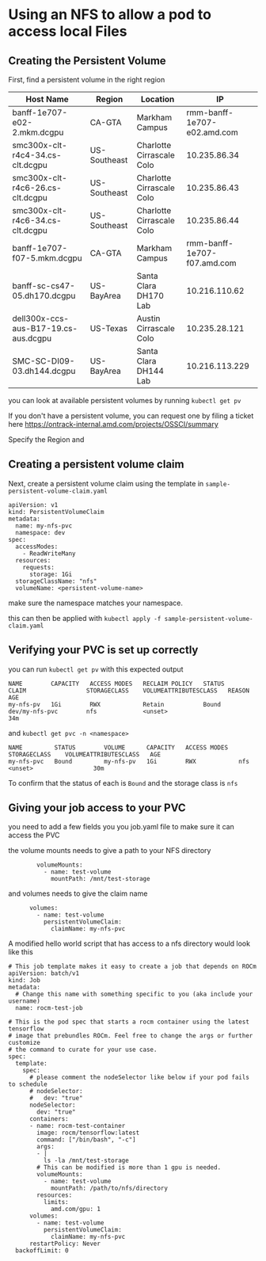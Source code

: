 # Using an NFS to allow a pod to access local Files

## Creating the Persistent Volume

First, find a persistent volume in the right region

| Host Name     | Region | Location           | IP |
|----------|--------|--------------|--------------------|
| banff-1e707-e02-2.mkm.dcgpu | CA-GTA | Markham Campus  | rmm-banff-1e707-e02.amd.com |
| smc300x-clt-r4c4-34.cs-clt.dcgpu | US-Southeast | Charlotte Cirrascale Colo | 10.235.86.34 |
| smc300x-clt-r4c6-26.cs-clt.dcgpu | US-Southeast | Charlotte Cirrascale Colo | 10.235.86.43 |
| smc300x-clt-r4c6-34.cs-clt.dcgpu | US-Southeast | Charlotte Cirrascale Colo | 10.235.86.44 |
| banff-1e707-f07-5.mkm.dcgpu | CA-GTA | Markham Campus | rmm-banff-1e707-f07.amd.com |
| banff-sc-cs47-05.dh170.dcgpu | US-BayArea | Santa Clara DH170 Lab | 10.216.110.62 |
| dell300x-ccs-aus-B17-19.cs-aus.dcgpu | US-Texas | Austin Cirrascale Colo | 10.235.28.121 |
| SMC-SC-DI09-03.dh144.dcgpu | US-BayArea | Santa Clara DH144 Lab | 10.216.113.229 |

you can look at available persistent volumes by running `kubectl get pv`

If you don't have a persistent volume, you can request one by filing a ticket here https://ontrack-internal.amd.com/projects/OSSCI/summary

Specify the Region and 
 
## Creating a persistent volume claim

Next, create a persistent volume claim using the template in `sample-persistent-volume-claim.yaml`

```
apiVersion: v1
kind: PersistentVolumeClaim
metadata:
  name: my-nfs-pvc
  namespace: dev
spec:
  accessModes:
    - ReadWriteMany
  resources:
    requests:
      storage: 1Gi
  storageClassName: "nfs"
  volumeName: <persistent-volume-name>
```
make sure the namespace matches your namespace.

this can then be applied with `kubectl apply -f sample-persistent-volume-claim.yaml`

## Verifying your PVC is set up correctly

you can run `kubectl get pv` with this expected output
```
NAME        CAPACITY   ACCESS MODES   RECLAIM POLICY   STATUS        CLAIM                 STORAGECLASS    VOLUMEATTRIBUTESCLASS   REASON   AGE
my-nfs-pv   1Gi        RWX            Retain           Bound         dev/my-nfs-pvc        nfs             <unset>                          34m
```

and `kubectl get pvc -n <namespace>`
```
NAME         STATUS        VOLUME      CAPACITY   ACCESS MODES   STORAGECLASS    VOLUMEATTRIBUTESCLASS   AGE
my-nfs-pvc   Bound         my-nfs-pv   1Gi        RWX            nfs             <unset>                 30m
```

To confirm that the status of each is `Bound` and the storage class is `nfs`

## Giving your job access to your PVC

you need to add a few fields you you job.yaml file to make sure it can access the PVC

the  volume mounts needs to give a path to your NFS directory

```
        volumeMounts:
          - name: test-volume
            mountPath: /mnt/test-storage
```

and volumes needs to give the claim name
```
      volumes:
        - name: test-volume
          persistentVolumeClaim:
            claimName: my-nfs-pvc
```

A modified hello world script that has access to a nfs directory would look like this
```
# This job template makes it easy to create a job that depends on ROCm
apiVersion: batch/v1
kind: Job
metadata:
  # Change this name with something specific to you (aka include your username)
  name: rocm-test-job

# This is the pod spec that starts a rocm container using the latest tensorflow
# image that prebundles ROCm. Feel free to change the args or further customize
# the command to curate for your use case.
spec:
  template:
    spec:
      # please comment the nodeSelector like below if your pod fails to schedule
      # nodeSelector:
      #   dev: "true"
      nodeSelector:
        dev: "true"
      containers:
      - name: rocm-test-container
        image: rocm/tensorflow:latest
        command: ["/bin/bash", "-c"]
        args:
        - |
          ls -la /mnt/test-storage
        # This can be modified is more than 1 gpu is needed.
        volumeMounts:
          - name: test-volume
            mountPath: /path/to/nfs/directory
        resources:
          limits:
            amd.com/gpu: 1
      volumes:
        - name: test-volume
          persistentVolumeClaim:
            claimName: my-nfs-pvc
      restartPolicy: Never
  backoffLimit: 0
```